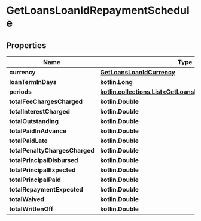 
# GetLoansLoanIdRepaymentSchedule

## Properties
| Name | Type | Description | Notes |
| ------------ | ------------- | ------------- | ------------- |
| **currency** | [**GetLoansLoanIdCurrency**](GetLoansLoanIdCurrency.md) |  |  [optional] |
| **loanTermInDays** | **kotlin.Long** |  |  [optional] |
| **periods** | [**kotlin.collections.List&lt;GetLoansLoanIdRepaymentPeriod&gt;**](GetLoansLoanIdRepaymentPeriod.md) |  |  [optional] |
| **totalFeeChargesCharged** | **kotlin.Double** |  |  [optional] |
| **totalInterestCharged** | **kotlin.Double** |  |  [optional] |
| **totalOutstanding** | **kotlin.Double** |  |  [optional] |
| **totalPaidInAdvance** | **kotlin.Double** |  |  [optional] |
| **totalPaidLate** | **kotlin.Double** |  |  [optional] |
| **totalPenaltyChargesCharged** | **kotlin.Double** |  |  [optional] |
| **totalPrincipalDisbursed** | **kotlin.Double** |  |  [optional] |
| **totalPrincipalExpected** | **kotlin.Double** |  |  [optional] |
| **totalPrincipalPaid** | **kotlin.Double** |  |  [optional] |
| **totalRepaymentExpected** | **kotlin.Double** |  |  [optional] |
| **totalWaived** | **kotlin.Double** |  |  [optional] |
| **totalWrittenOff** | **kotlin.Double** |  |  [optional] |



